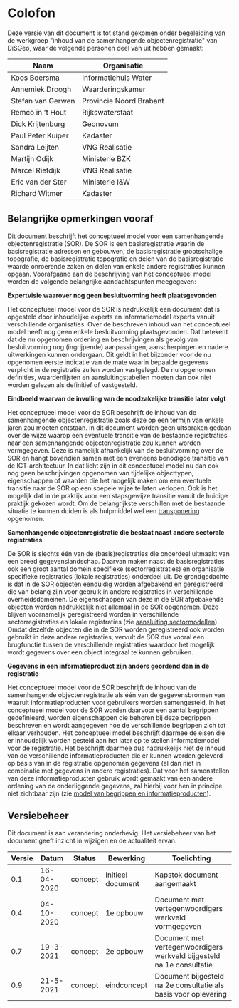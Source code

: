 # Colofon 

Deze versie van dit document is tot stand gekomen onder begeleiding van de werkgroep "inhoud van de samenhangende objectenregistratie" van DiSGeo, waar de volgende personen deel van uit hebben gemaakt:

| Naam                      | Organisatie    | 
|---------------------------|----------------|
| Koos Boersma	            | Informatiehuis Water|
| Annemiek Droogh           | Waarderingskamer |
| Stefan van Gerwen	        | Provincie Noord Brabant|
| Remco in ’t Hout	        | Rijkswaterstaat|
| Dick Krijtenburg	        | Geonovum|
| Paul Peter Kuiper         | Kadaster|
| Sandra Leijten	        | VNG Realisatie|
| Martijn Odijk             | Ministerie BZK    | 
| Marcel Rietdijk	        | VNG Realisatie |
| Eric van der Ster         | Ministerie I&W |
| Richard Witmer	        | Kadaster|

## Belangrijke opmerkingen vooraf 

Dit document beschrijft het conceptueel model voor een samenhangende objectenregistratie (SOR). De SOR is een basisregistratie waarin de basisregistratie adressen en gebouwen, de basisregistratie grootschalige topografie, de basisregistratie topografie en delen van de basisregistratie waarde onroerende zaken en delen van enkele andere registraties kunnen opgaan. Voorafgaand aan de beschrijving van het conceptueel model worden de volgende belangrijke aandachtspunten meegegeven:

**Expertvisie waarover nog geen besluitvorming heeft plaatsgevonden**

Het conceptueel model voor de SOR is nadrukkelijk een document dat is opgesteld door inhoudelijke experts en informatiemodel experts vanuit verschillende organisaties. Over de beschreven inhoud van het conceptueel model heeft nog geen enkele besluitvorming plaatsgevonden. Dat betekent dat de nu opgenomen ordening en beschrijvingen als gevolg van besluitvorming nog (ingrijpende) aanpassingen, aanscherpingen en nadere uitwerkingen kunnen ondergaan. Dit geldt in het bijzonder voor de nu opgenomen eerste indicatie van de mate waarin bepaalde gegevens verplicht in de registratie zullen worden vastgelegd. De nu opgenomen definities, waardenlijsten en aansluitingstabellen moeten dan ook niet worden gelezen als definitief of vastgesteld.


**Eindbeeld waarvan de invulling van de noodzakelijke transitie later volgt**

Het conceptueel model voor de SOR beschrijft de inhoud van de samenhangende objectenregistratie zoals deze op een termijn van enkele jaren zou moeten ontstaan. In dit document worden geen uitspraken gedaan over de wijze waarop een eventuele transitie van de bestaande registraties naar een samenhangende objectenregistratie zou kunnen worden vormgegeven. Deze is namelijk afhankelijk van de besluitvorming over de SOR en hangt bovendien samen met een eveneens benodigde transitie van de ICT-architectuur. In dat licht zijn in dit conceptueel model nu dan ook nog geen beschrijvingen opgenomen van tijdelijke objecttypen, eigenschappen of waarden die het mogelijk maken om een eventuele transitie naar de SOR op een soepele wijze te laten verlopen. Ook is het mogelijk dat in de praktijk voor een stapsgewijze transitie vanuit de huidige praktijk gekozen wordt. Om de belangrijkste verschillen met de bestaande situatie te kunnen duiden is als hulpmiddel wel een [transponering](#transponering) opgenomen.


**Samenhangende objectenregistratie die bestaat naast andere sectorale registraties**

De SOR is slechts één van de (basis)registraties die onderdeel uitmaakt van een breed gegevenslandschap. Daarvan maken naast de basisregistraties ook een groot aantal domein specifieke (sectorregistraties) en organisatie specifieke registraties (lokale registraties) onderdeel uit. De grondgedachte is dat in de SOR objecten eenduidig worden afgebakend en geregistreerd die van belang zijn voor gebruik in andere registraties in verschillende overheidsdomeinen. De eigenschappen van deze in de SOR afgebakende objecten worden nadrukkelijk niet allemaal in de SOR opgenomen. Deze blijven voornamelijk geregistreerd worden in verschillende sectorregistraties en lokale registraties (zie [aansluiting sectormodellen](#aansluiting-sectormodellen)). Omdat dezelfde objecten die in de SOR worden geregistreerd ook worden gebruikt in deze andere registraties, vervult de SOR dus vooral een brugfunctie tussen de verschillende registraties waardoor het mogelijk wordt gegevens over een object integraal te kunnen gebruiken.


**Gegevens in een informatieproduct zijn anders geordend dan in de registratie**

Het conceptueel model voor de SOR beschrijft de inhoud van de samenhangende objectenregistratie als één van de gegevensbronnen van waaruit informatieproducten voor gebruikers worden samengesteld. In het conceptueel model voor de SOR worden daarvoor een aantal begrippen gedefinieerd, worden eigenschappen die behoren bij deze begrippen beschreven en wordt aangegeven hoe de verschillende begrippen zich tot elkaar verhouden. Het conceptueel model beschrijft daarmee de eisen die er inhoudelijk worden gesteld aan het later op te stellen informatiemodel voor de registratie. Het beschrijft daarmee dus nadrukkelijk niet de inhoud van de verschillende informatieproducten die er kunnen worden geleverd op basis van in de registratie opgenomen gegevens (al dan niet in combinatie met gegevens in andere registraties). Dat voor het samenstellen van deze informatieproducten gebruik wordt gemaakt van een andere ordening van de onderliggende gegevens, zal hierbij voor hen in principe niet zichtbaar zijn (zie [model van begrippen en informatieproducten](#model-van-begrippen-en-informatieproducten)).


## Versiebeheer

Dit document is aan verandering onderhevig. Het versiebeheer van het document geeft inzicht in wijzigen en de actualiteit ervan.

| **Versie** | **Datum** | **Status** | **Bewerking**                   | **Toelichting**                   |
|------------|-----------|------------|---------------------------------|-----------------------------------| 
| 0.1    | 16-04-2020    |  concept   | Initieel document               | Kapstok document  aangemaakt  |
| 0.4    | 04-10-2020    |  concept   | 1e opbouw                       | Document met vertegenwoordigers werkveld vormgegeven |
| 0.7    | 19-3-2021     |  concept   | 2e opbouw                       | Document met vertegenwoordigers werkveld bijgesteld na 1e consultatie |
| 0.9    | 21-5-2021     |  concept   | eindconcept                     | Document bijgesteld na 2e consultatie als basis voor oplevering|        




